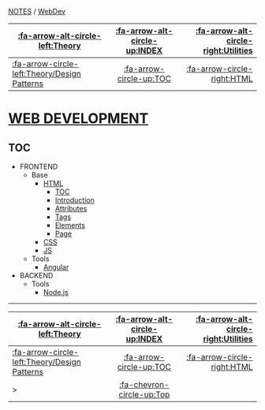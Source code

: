 <nav id="top">

[NOTES](../Index.md) / [WebDev](Index.md)

| [:fa-arrow-alt-circle-left:Theory](../Theory/Index.md)                      | [:fa-arrow-alt-circle-up:INDEX](../Index.md) | [:fa-arrow-alt-circle-right:Utilities](../Utilities/Index.md) |
| --------------------------------------------------------------------------- | :------------------------------------------: | ------------------------------------------------------------: |
| [:fa-arrow-circle-left:Theory/Design Patterns](../Theory/DesignPatterns.md) | [:fa-arrow-circle-up:TOC](Index.md)          | [:fa-arrow-circle-right:HTML](HTML.md)                        |

</nav>

# [WEB DEVELOPMENT](Index.md)

## TOC

- FRONTEND
	- Base
		- [HTML](WebDev/HTML.md)
			- [TOC](WebDev/HTML.md#toc)
			- [Introduction](WebDev/HTML.md#introduction)
			- [Attributes](WebDev/HTML.md#attributes)
			- [Tags](WebDev/HTML.md#tags)
			- [Elements](WebDev/HTML.md#elements)
			- [Page](WebDev/HTML.md#page)
		- [CSS](WebDev/CSS.md)
		- [JS](WebDev/JS.md)
	- Tools
		- [Angular](WebDev/Angular.md)
- BACKEND
	- Tools
		- [Node.js](Node.js.md)

---

<nav id="bottom">

| [:fa-arrow-alt-circle-left:Theory](../Theory/Index.md)                      | [:fa-arrow-alt-circle-up:INDEX](../Index.md) | [:fa-arrow-alt-circle-right:Utilities](../Utilities/Index.md) |
| --------------------------------------------------------------------------- | :------------------------------------------: | ------------------------------------------------------------: |
| [:fa-arrow-circle-left:Theory/Design Patterns](../Theory/DesignPatterns.md) | [:fa-arrow-circle-up:TOC](Index.md)          | [:fa-arrow-circle-right:HTML](HTML.md)                        |
| >                                                                           | [:fa-chevron-circle-up:Top](#top)            |                                                               |

</nav>